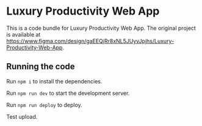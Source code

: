 
  # Luxury Productivity Web App

  This is a code bundle for Luxury Productivity Web App. The original project is available at https://www.figma.com/design/gaEEQjRr8xNL5JUyvJpjhs/Luxury-Productivity-Web-App.

  ## Running the code

  Run `npm i` to install the dependencies.

  Run `npm run dev` to start the development server.
  
  Run `npm run deploy` to deploy.

  Test upload.